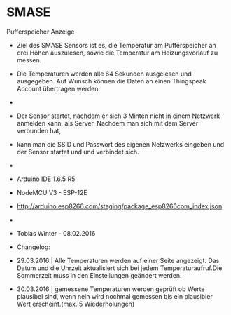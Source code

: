 ﻿# SMASE
Pufferspeicher Anzeige

 * Ziel des SMASE Sensors ist es, die Temperatur am Pufferspeicher an drei Höhen auszulesen, sowie die Temperatur am Heizungsvorlauf zu messen.  
 * Die Temperaturen werden alle 64 Sekunden ausgelesen und ausgegeben. Auf Wunsch können die Daten an einen Thingspeak Account übertragen werden.
 * 
 * Der Sensor startet, nachdem er sich 3 Minten nicht in einem Netzwerk anmelden kann, als Server. Nachdem man sich mit dem Server verbunden hat,
 * kann man die SSID und Passwort des eigenen Netzwerks eingeben und der Sensor startet und und verbindet sich. 
 * 
 * Arduino IDE 1.6.5 R5
 * NodeMCU V3 - ESP-12E
 * http://arduino.esp8266.com/staging/package_esp8266com_index.json
 * 
 * Tobias Winter - 08.02.2016

 * Changelog: 
 * 29.03.2016 | Alle Temperaturen werden auf einer Seite angezeigt. Das Datum und die Uhrzeit aktualisiert sich bei jedem Temperaturaufruf.Die Sommerzeit muss in den Einstellungen geändert werden.
 
 * 30.03.2016 | gemessene Temperaturen werden geprüft ob Werte plausibel sind, wenn nein wird nochmal gemessen bis ein plausibler Wert erscheint.(max. 5 Wiederholungen)